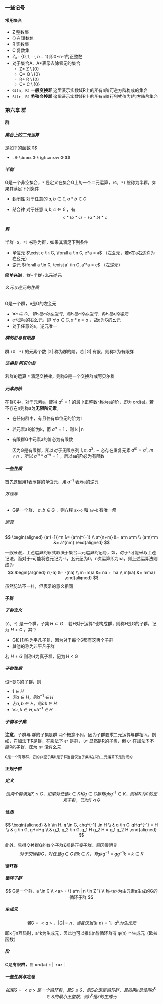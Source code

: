 ### 一些记号

#### 常用集合

* Z  整数集
* Q  有理数集
* R  实数集
* C  复数集
* $Z_n:  \{0, 1, \cdots, n-1\}$  即0~n-1的正整数
* 对于集合A，A*表示去除零元的集合
  * Z*  Z \ {0}
  * Q*  Q \ {0}
  * R*  R \ {0}
  * C*  C \ {0}
* `GL(n, R)` **一般变换群**  这里表示实数域R上的所有n阶可逆方阵构成的集合
* `SL(r, R)` **特殊变换群**  这里表示实数域R上的所有n阶行列式值为1的方阵的集合



### 第六章 群

#### 群

##### 集合上的二元运算

是如下的函数
$$
* : G \times G \rightarrow G
$$

##### 半群

G是一个非空集合，`*` 是定义在集合G上的一个二元运算，`(G, *)` 被称为半群，如果其满足下列条件

* 封闭性  对于任意的 $a, b \in G, a*b \in G$ 

* 结合律  对于任意 $a, b, c \in G$ ，有
  $$
  a*(b*c) = (a*b)*c
  $$

##### 群

半群 `(G, *)` 被称为群，如果其满足下列条件

* 单位元  $\exist e \in G, \forall a \in G, e*a = a$ （左幺元，若e在a右边称为右幺元）
* 逆元  $\forall a \in G, \exist a' \in G, a'*a = e$ （左逆元）

**简单来说**，群=半群+幺元逆元

###### 幺元与逆元的性质

G是一个群，e是G的左幺元

* $\forall a \in G，若b是a的左逆元，则b是a的右逆元， 称b是a的逆元$
* e也是a的右幺元，即 $\forall a \in G, a*e = a$ ，故e为G的幺元
* 对于任意的a，逆元唯一

##### 群的阶与有限群

群 `(G, *)` 的元素个数 |G| 称为群的阶，若 |G| 有限，则称G为有限群

##### 交换群 阿贝尔群

若群的运算 `*` 满足交换律，则称G是一个交换群或阿贝尔群

##### 元素的阶

在群G中，对于元素a，使得 $a^n = 1$ 的最小正整数n称为a的阶，即为 ord(a)。若不存在n则称a为**无限阶元素**。

* 在任何群中，有且仅有单位元的阶为1

* 若元素a的阶为k，而 $a^n = 1$ ，则 k | n

* 有限群G中元素a的阶必为有限数

  因为G是有限群，所以对于无限序列 $1, a, a^2, \cdots$ 必存在重复元素 $a^m = a^n, m \neq n$ ，所以 $a^m * a^{-n} = 1$ ，所以a的阶必为有限数

##### 一些性质

首先这里用1表示群的单位元，用 $a^{-1}$ 表示a的逆元

###### 方程解

* G是一个群， $a, b \in G$ ，则方程 `ax=b` 和 `ay=b` 有唯一解

###### 运算

$$
\begin{aligned}
(a^{-1})^n &= (a^n)^{-1}
\\
a^{n+m} &= a^n a^m
\\
(a^n)^m &= a^{nm}
\end{aligned}
$$

一般来说，上述运算的形式取决于集合二元运算的记号，如，对于`*`可能采取上述记法，而对于`+`可能将逆元记为-a，幺元记为0，n次运算即为na，则上述运算法则成为
$$
\begin{aligned}
n(-a) &= -(na)
\\
(n+m)a &= na + ma
\\
m(na) &= n(ma)
\end{aligned}
$$
虽然记法不一样，但表示的意义相同

#### 子群

##### 子群定义

`(G, *)` 是一个群，子集 $H \subset G$ ，若H对于运算*也构成群，则称H是G的子群，记为 $H \leq G$ ，其中

* G和{1}称为平凡子群，因为对于每个G都有这两个子群​
* 其他的称为非平凡子群

若 $H \neq G$ 则称H为真子群，记为 H < G

##### 子群性质

设H是G的子群，则

* $1 \in H$
* $若 a \in H， 则a^{-1} \in H$
* $若a,b \in H， 则ab \in H$
* $\forall a, b \in H, ab^{-1} \in H$

##### 子群与子集

**注意**，子群与 群的子集是群 两个概念不同，因为子群要求二元运算与群相同。例如，在加法下R是群，在乘法下 `Q*` 是群， `Q*` 显然是R的子集，但 `Q*` 在加法下不是R的子群，因为 `Q*` 没有幺元

```
G是一个有限群，它的非空子集H是子群当且仅当子集H在G的二元运算下是封闭的
```

#### 正规子群

##### 定义

$$
设两个群满足 K \leq G，如果对任意 k \in K 和 g \in G 都有 gkg^{-1} \in K，则称K为G的正规子群，记为 K \lhd G
$$

##### 性质

$$
\begin{aligned}
& h \in H, g \in G, ghg^{-1} \in H
\\
& g \in G, gHg^{-1} = H
\\
& g \in G, gH=Hg
\\
& g_1, g_2 \in G, g_1 H g_2 H = g_1 g_2 H
\end{aligned}
$$

此外，易得交换群G的每个子群K都是正规子群，原因很明显
$$
对于交换群G，对任意 g \in G 和 k \in K，有 g k g^{-1} = g g^{-1} k = k \in K
$$

#### 循环群

##### 循环子群

$$
G是一个群，a \in G
\\
<a> = \{ a^n | n \in Z \}
\\
称<a>为由元素a生成的G的循环子群
$$

##### 生成元

$$
若 G = <a>， |G| = n，当且仅当(k, n) = 1， a^k为生成元
$$

即k与n互质时，a^k为生成元，因此也可以推出n阶循环群有 φ(n) 个生成元（欧拉函数）

##### 阶

G是**有限群**，则 ord(a) = | \<a\> |

##### 一些性质与定理

$$
如果 G = <a> 是一个循环群，且 S \leq G，则S必定是循环群，且如果k是使得 a^k \in S的最小正整数，则 a^k 是S的生成元
$$

